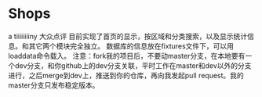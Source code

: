 # Shops
a tiiiiiiiiny 大众点评
目前实现了首页的显示，按区域和分类搜索，以及显示统计信息。和其它两个模块完全独立。
数据库的信息放在fixtures文件下，可以用loaddata命令载入。
注意：fork我的项目后，不要动master分支，在本地要有一个dev分支，和你github上的dev分支关联，平时工作在master和dev以外的分支进行，之后merge到dev上，推送到你的仓库，再向我发起pull request。我的master分支只发布稳定版本。
